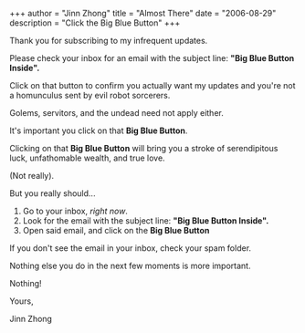 +++
author = "Jinn Zhong"
title = "Almost There"
date = "2006-08-29"
description = "Click the Big Blue Button"
+++

Thank you for subscribing to my infrequent updates. 

Please check your inbox for an email with the subject line: **"Big Blue Button Inside".**

Click on that button to confirm you actually want my updates and you're not a homunculus sent by evil robot sorcerers.

Golems, servitors, and the undead need not apply either.

It's important you click on that **Big Blue Button**.

Clicking on that **Big Blue Button** will bring you a stroke of serendipitous luck, unfathomable wealth, and true love. 

(Not really).

But you really should... 

1. Go to your inbox, _right now_.
2. Look for the email with the subject line: **"Big Blue Button Inside".**
3. Open said email, and click on the **Big Blue Button**

If you don't see the email in your inbox, check your spam folder.

Nothing else you do in the next few moments is more important.

Nothing!

Yours,

Jinn Zhong
